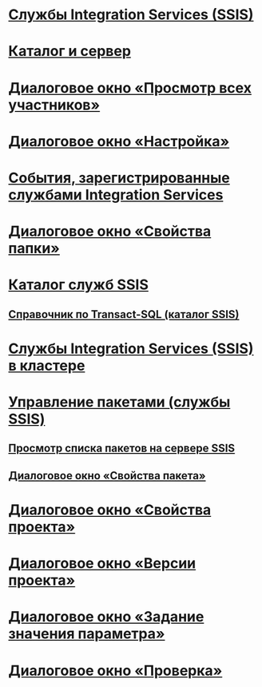 

# [Службы Integration Services (SSIS)](integration-services-service-ssis-service.md)
# [Каталог и сервер](integration-services-ssis-server-and-catalog.md)

# [Диалоговое окно «Просмотр всех участников»](browse-all-principals-dialog-box.md)
# [Диалоговое окно «Настройка»](configure-dialog-box.md)
# [События, зарегистрированные службами Integration Services](events-logged-by-the-integration-services-service.md)
# [Диалоговое окно «Свойства папки»](folder-properties-dialog-box.md)
# [Каталог служб SSIS](ssis-catalog.md)
## [Справочник по Transact-SQL (каталог SSIS)](integration-services-ssis-catalog-transact-sql-reference.md)
# [Службы Integration Services (SSIS) в кластере](integration-services-ssis-in-a-cluster.md)
# [Управление пакетами (службы SSIS)](package-management-ssis-service.md)
## [Просмотр списка пакетов на сервере SSIS](view-the-list-of-packages-on-the-integration-services-server.md)
## [Диалоговое окно «Свойства пакета»](package-properties-dialog-box.md)
# [Диалоговое окно «Свойства проекта»](project-properties-dialog-box.md)
# [Диалоговое окно «Версии проекта»](project-versions-dialog-box.md)
# [Диалоговое окно «Задание значения параметра»](set-parameter-value-dialog-box.md)
# [Диалоговое окно «Проверка»](validate-dialog-box.md)
